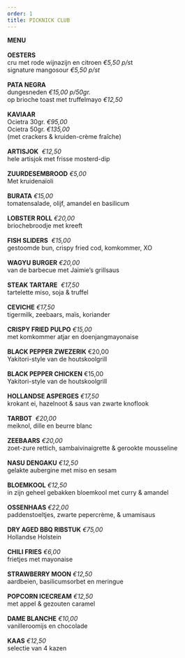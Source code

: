 ```yaml
---
order: 1
title: PICKNICK CLUB
---
```

**MENU** \
\
**OESTERS**\
cru met rode wijnazijn en citroen *€5,50 p/s*t\
signature mangosour *€5,50 p/st*\
\
**PATA NEGRA**\
dungesneden *€15,00 p/50gr.*\
op brioche toast met truffelmayo *€12,50*\
\
**KAVIAAR**\
Ocietra 30gr. *€95,00*\
Ocietra 50gr. *€135,00*\
(met crackers & kruiden-crème fraîche)\
\
**ARTISJOK**  *€12,50*\
hele artisjok met frisse mosterd-dip\
\
**ZUURDESEMBROOD** *€5,00*\
Met kruidenaïoli\
\
**BURATA** *€15,00*\
tomatensalade, olijf, amandel en basilicum           \
\
**LOBSTER ROLL** *€20,00*\
briochebroodje met kreeft\
\
**FISH SLIDERS**  *€15,00*\
gestoomde bun, crispy fried cod, komkommer, XO\
\
**WAGYU BURGER** *€20,00*\
van de barbecue met Jaimie’s grillsaus\
\
**STEAK TARTARE**  *€17,50*\
tartelette miso, soja & truffel\
\
**CEVICHE** *€17,50*\
tigermilk, zeebaars, maïs, koriander\
\
**CRISPY FRIED PULPO** *€15,00*\
met komkommer atjar en doenjangmayonaise\
\
**BLACK PEPPER ZWEZERIK** €20,00\
Yakitori-style van de houtskoolgrill\
\
**BLACK PEPPER CHICKEN** €15,00\
Yakitori-style van de houtskoolgrill\
\
**HOLLANDSE ASPERGES** *€17,50*\
krokant ei, hazelnoot & saus van zwarte knoflook\
\
**TARBOT**  *€20,00*\
meiknol, dille en beurre blanc  \
\
**ZEEBAARS** *€20,00*\
zoet-zure rettich, sambaivinaigrette & gerookte mousseline\
\
**NASU DENGAKU** *€12,50*\
gelakte aubergine met miso en sesam\
\
**BLOEMKOOL** *€12,50*\
in zijn geheel gebakken bloemkool met curry & amandel\
\
**OSSENHAAS** *€22,00*\
paddenstoeltjes, zwarte pepercrème, & umamisaus\
\
**DRY AGED BBQ RIBSTUK** *€75,00*\
Hollandse Holstein \
\
**CHILI FRIES** *€6,00*\
frietjes met mayonaise\
\
**STRAWBERRY MOON** *€12,50*\
aardbeien, basilicumsorbet en meringue\
\
**POPCORN ICECREAM** *€12,50*\
met appel & gezouten caramel\
\
**DAME BLANCHE** *€10,00*\
vanilleroomijs en chocolade\
\
**KAAS** *€12,50*\
selectie van 4 kazen